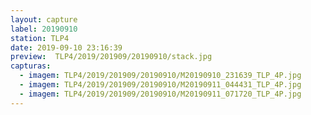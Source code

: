 ```yaml
---
layout: capture
label: 20190910
station: TLP4
date: 2019-09-10 23:16:39
preview:  TLP4/2019/201909/20190910/stack.jpg
capturas:
  - imagem: TLP4/2019/201909/20190910/M20190910_231639_TLP_4P.jpg
  - imagem: TLP4/2019/201909/20190910/M20190911_044431_TLP_4P.jpg
  - imagem: TLP4/2019/201909/20190910/M20190911_071720_TLP_4P.jpg
---
```


